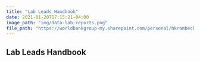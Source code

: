 ```yaml
---
title: "Lab Leads Handbook"
date: 2021-01-20T17:15:21-04:00
image_path: "img/data-lab-reports.png"
file_path: "https://worldbankgroup-my.sharepoint.com/personal/hkrambeck_worldbank_org/_layouts/15/onedrive.aspx?id=%2Fpersonal%2Fhkrambeck%5Fworldbank%5Forg%2FDocuments%2F00%20%2D%20Labs%2F%200%20SD%20Data%20Lab%20%2D%20Shared%2FWBDataLabOrgBackend%2FReports%2F2021%2D02%20Lab%20Leads%20Guide%20%2Epdf&parent=%2Fpersonal%2Fhkrambeck%5Fworldbank%5Forg%2FDocuments%2F00%20%2D%20Labs%2F%200%20SD%20Data%20Lab%20%2D%20Shared%2FWBDataLabOrgBackend%2FReports&originalPath=aHR0cHM6Ly93b3JsZGJhbmtncm91cC1teS5zaGFyZXBvaW50LmNvbS86YjovZy9wZXJzb25hbC9oa3JhbWJlY2tfd29ybGRiYW5rX29yZy9FYXJwN1o5cm11MUV2emppcWZJOVJub0JWeXE0TDBkZDY1V0lKNnVPUjBWdS1nP3J0aW1lPURJcjN2enJZMkVn"
---
```


## Lab Leads Handbook


